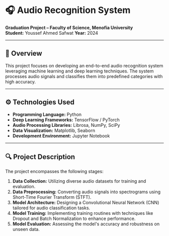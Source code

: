 # 🎧 Audio Recognition System

**Graduation Project – Faculty of Science, Menofia University**  
**Student:** Youssef Ahmed Safwat
**Year:** 2024

---

## 📝 Overview

This project focuses on developing an end-to-end audio recognition system leveraging machine learning and deep learning techniques. The system processes audio signals and classifies them into predefined categories with high accuracy.

---

## ⚙️ Technologies Used

- **Programming Language:** Python
- **Deep Learning Frameworks:** TensorFlow / PyTorch
- **Audio Processing Libraries:** Librosa, NumPy, SciPy
- **Data Visualization:** Matplotlib, Seaborn
- **Development Environment:** Jupyter Notebook

---

## 🔍 Project Description

The project encompasses the following stages:

1. **Data Collection:** Utilizing diverse audio datasets for training and evaluation.
2. **Data Preprocessing:** Converting audio signals into spectrograms using Short-Time Fourier Transform (STFT).
3. **Model Architecture:** Designing a Convolutional Neural Network (CNN) tailored for audio classification tasks.
4. **Model Training:** Implementing training routines with techniques like Dropout and Batch Normalization to enhance performance.
5. **Model Evaluation:** Assessing the model's accuracy and robustness on unseen data.
